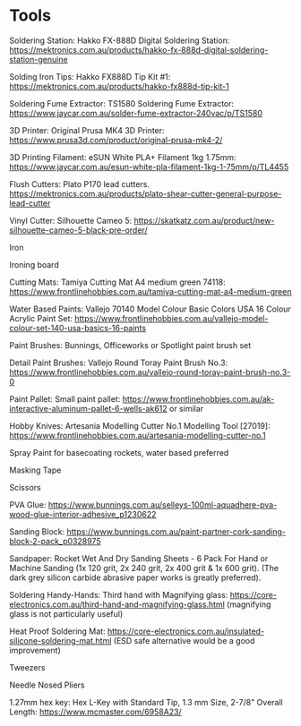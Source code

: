 # Tools

Soldering Station: Hakko FX-888D Digital Soldering Station: https://mektronics.com.au/products/hakko-fx-888d-digital-soldering-station-genuine

Solding Iron Tips: Hakko FX888D Tip Kit #1: https://mektronics.com.au/products/hakko-fx888d-tip-kit-1

Soldering Fume Extractor: TS1580 Soldering Fume Extractor: https://www.jaycar.com.au/solder-fume-extractor-240vac/p/TS1580

3D Printer: Original Prusa MK4 3D Printer: https://www.prusa3d.com/product/original-prusa-mk4-2/

3D Printing Filament: eSUN White PLA+ Filament 1kg 1.75mm: https://www.jaycar.com.au/esun-white-pla-filament-1kg-1-75mm/p/TL4455

Flush Cutters: Plato P170 lead cutters. https://mektronics.com.au/products/plato-shear-cutter-general-purpose-lead-cutter

Vinyl Cutter: Silhouette Cameo 5: https://skatkatz.com.au/product/new-silhouette-cameo-5-black-pre-order/

Iron

Ironing board

Cutting Mats: Tamiya Cutting Mat A4 medium green 74118: https://www.frontlinehobbies.com.au/tamiya-cutting-mat-a4-medium-green

Water Based Paints: Vallejo 70140 Model Colour Basic Colors USA 16 Colour Acrylic Paint Set: https://www.frontlinehobbies.com.au/vallejo-model-colour-set-140-usa-basics-16-paints

Paint Brushes: Bunnings, Officeworks or Spotlight paint brush set

Detail Paint Brushes: Vallejo Round Toray Paint Brush No.3: https://www.frontlinehobbies.com.au/vallejo-round-toray-paint-brush-no.3-0

Paint Pallet: Small paint pallet: https://www.frontlinehobbies.com.au/ak-interactive-aluminum-pallet-6-wells-ak612 or similar

Hobby Knives: Artesania Modelling Cutter No.1 Modelling Tool [27019]: https://www.frontlinehobbies.com.au/artesania-modelling-cutter-no.1

Spray Paint for basecoating rockets, water based preferred

Masking Tape

Scissors

PVA Glue: https://www.bunnings.com.au/selleys-100ml-aquadhere-pva-wood-glue-interior-adhesive_p1230622

Sanding Block: https://www.bunnings.com.au/paint-partner-cork-sanding-block-2-pack_p0328975

Sandpaper: Rocket Wet And Dry Sanding Sheets - 6 Pack For Hand or Machine Sanding (1x 120 grit, 2x 240 grit, 2x 400 grit & 1x 600 grit). (The dark grey silicon carbide abrasive paper works is greatly preferred).

Soldering Handy-Hands: Third hand with Magnifying glass: https://core-electronics.com.au/third-hand-and-magnifying-glass.html (magnifying glass is not particularly useful)

Heat Proof Soldering Mat: https://core-electronics.com.au/insulated-silicone-soldering-mat.html (ESD safe alternative would be a good improvement)

Tweezers

Needle Nosed Pliers

1.27mm hex key: Hex L-Key with Standard Tip, 1.3 mm Size, 2-7/8" Overall Length: https://www.mcmaster.com/6958A23/

